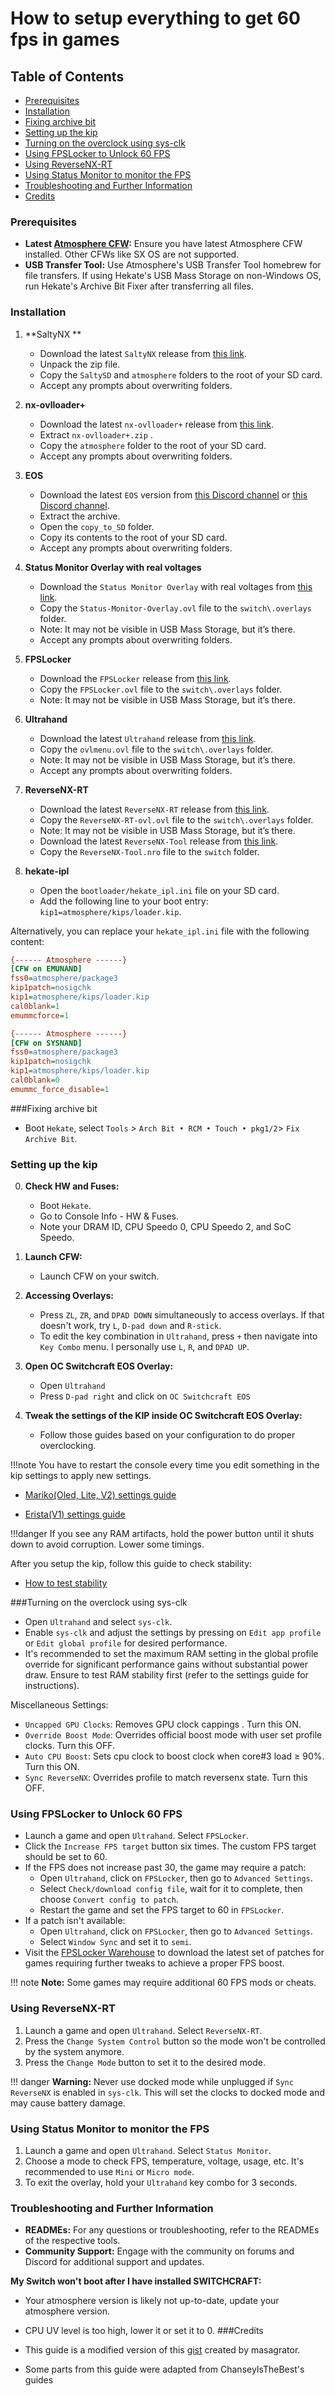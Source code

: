 # How to setup everything to get 60 fps in games
## Table of Contents
- [Prerequisites](#prerequisites)
- [Installation](#installation)
- [Fixing archive bit](#fixing-archive-bit)
- [Setting up the kip](#setting-up-the-kip)
- [Turning on the overclock using sys-clk](#turning-on-the-overclock-using-sys-clk)
- [Using FPSLocker to Unlock 60 FPS](#using-fpslocker-to-unlock-60-fps)
- [Using ReverseNX-RT](#using-reversenx-rt)
- [Using Status Monitor to monitor the FPS](#using-status-monitor-to-monitor-the-fps)
- [Troubleshooting and Further Information](#troubleshooting-and-further-information)
- [Credits](#credits)
### Prerequisites

- **Latest [Atmosphere CFW](https://github.com/Atmosphere-NX/Atmosphere/releases):** Ensure you have latest Atmosphere CFW installed. Other CFWs like SX OS are not supported.
- **USB Transfer Tool:** Use Atmosphere's USB Transfer Tool homebrew for file transfers. If using Hekate's USB Mass Storage on non-Windows OS, run Hekate's Archive Bit Fixer after transferring all files.

### Installation

1. **SaltyNX **
    - Download the latest `SaltyNX` release from [this link](https://github.com/masagrator/SaltyNX/releases/latest).
    - Unpack the zip file.
    - Copy the `SaltySD` and `atmosphere` folders to the root of your SD card.
    - Accept any prompts about overwriting folders.

2. **nx-ovlloader+**
    - Download the latest `nx-ovlloader+` release from [this link](https://github.com/ppkantorski/nx-ovlloader/releases).
    - Extract  `nx-ovlloader+.zip` .
    - Copy the `atmosphere` folder to the root of your SD card.
    - Accept any prompts about overwriting folders.

3. **EOS**
    - Download the latest `EOS` version from [this Discord channel](https://discord.com/channels/854839758815363072/1173171845139288114) or [this Discord channel](https://discord.com/channels/763191086117814282/1203736877023240253).
    - Extract the archive.
    - Open the `copy_to_SD` folder.
    - Copy its contents to the root of your SD card.
    - Accept any prompts about overwriting folders.

4. **Status Monitor Overlay with real voltages**
    - Download the `Status Monitor Overlay` with real voltages from [this link](https://github.com/CatcherITGF/NX-Venom/raw/main/Sources/NXVenom/switch/.overlays/Status-Monitor-Overlay.ovl).
    - Copy the `Status-Monitor-Overlay.ovl` file to the `switch\.overlays` folder.
    - Note: It may not be visible in USB Mass Storage, but it’s there.
    - Accept any prompts about overwriting folders.


5. **FPSLocker**
    - Download the `FPSLocker` release from [this link](https://github.com/masagrator/FPSLocker/releases/latest).
    - Copy the `FPSLocker.ovl` file to the `switch\.overlays` folder.
    - Note: It may not be visible in USB Mass Storage, but it’s there.

6. **Ultrahand**
    - Download the latest `Ultrahand` release from [this link](https://github.com/ppkantorski/Ultrahand-Overlay/releases/latest).
    - Copy the `ovlmenu.ovl` file to the `switch\.overlays` folder.
    - Note: It may not be visible in USB Mass Storage, but it’s there.
	- Accept any prompts about overwriting folders.

7. **ReverseNX-RT**
    - Download the latest `ReverseNX-RT` release from [this link](https://github.com/masagrator/ReverseNX-RT/releases/latest).
    - Copy the `ReverseNX-RT-ovl.ovl` file to the `switch\.overlays` folder.
    - Note: It may not be visible in USB Mass Storage, but it’s there.
    - Download the latest `ReverseNX-Tool` release from [this link](https://github.com/masagrator/ReverseNX-Tool/releases/latest).
    - Copy the `ReverseNX-Tool.nro` file to the `switch` folder.

8. **hekate-ipl**
    - Open the `bootloader/hekate_ipl.ini` file on your SD card.
    - Add the following line to your boot entry: `kip1=atmosphere/kips/loader.kip`.



 Alternatively, you can replace your `hekate_ipl.ini` file with the following content:

```ini
{------ Atmosphere ------}
[CFW on EMUNAND]
fss0=atmosphere/package3
kip1patch=nosigchk
kip1=atmosphere/kips/loader.kip
cal0blank=1
emummcforce=1

{------ Atmosphere ------}
[CFW on SYSNAND]
fss0=atmosphere/package3
kip1patch=nosigchk
kip1=atmosphere/kips/loader.kip
cal0blank=0
emummc_force_disable=1
```
###Fixing archive bit
- Boot `Hekate`, select `Tools` > `Arch Bit • RCM • Touch • pkg1/2`> `Fix Archive Bit`.

### Setting up the kip

0. **Check HW and Fuses:**
	- Boot `Hekate`.
	- Go to Console Info - HW & Fuses. 
	- Note your DRAM ID, CPU Speedo 0, CPU Speedo 2, and SoC Speedo.

1. **Launch CFW:** 
    - Launch CFW on your switch.

2. **Accessing Overlays:**
    - Press `ZL`, `ZR`, and `DPAD DOWN` simultaneously to access overlays. If that doesn't work, try `L`, `D-pad down` and `R-stick`.
    - To edit the key combination in `Ultrahand`, press `+` then navigate into `Key Combo` menu. I personally use `L`, `R`, and `DPAD UP`.

3. **Open OC Switchcraft EOS Overlay:**
	- Open `Ultrahand`
	- Press `D-pad right` and click on `OC Switchcraft EOS`

4. **Tweak the settings of the KIP inside OC Switchcraft EOS Overlay:**
	- Follow those guides based on your configuration to do proper overclocking.

!!!note You have to restart the console every time you edit something in the kip settings to apply new settings.

- [Mariko(Oled, Lite, V2) settings guide](https://rentry.co/mariko)

- [Erista(V1) settings guide](https://rentry.co/erista)

!!!danger If you see any RAM artifacts, hold the power button until it shuts down to avoid corruption. Lower some timings.

After you setup the kip, follow this guide to check stability:
- [How to test stability](https://rentry.co/howtoteststability)

###Turning on the overclock using sys-clk

- Open `Ultrahand` and select `sys-clk`.
- Enable `sys-clk` and adjust the settings by pressing on `Edit app profile` or `Edit global profile` for desired performance.
- It's recommended to set the maximum RAM setting in the global profile override for significant performance gains without substantial power draw. Ensure to test RAM stability first (refer to the settings guide for instructions).

Miscellaneous Settings:
- `Uncapped GPU Clocks`: Removes GPU clock cappings	. Turn this ON.
- `Override Boost Mode`: Overrides official boost mode with user set profile clocks. Turn this OFF.
- `Auto CPU Boost`: Sets cpu clock to boost clock when core#3 load ≥ 90%. Turn this ON.
- `Sync ReverseNX`: Overrides profile to match reversenx state. Turn this OFF.

### Using FPSLocker to Unlock 60 FPS

- Launch a game and open `Ultrahand`. Select `FPSLocker`.
- Click the `Increase FPS target` button six times. The custom FPS target should be set to 60.
- If the FPS does not increase past 30, the game may require a patch:
   - Open `Ultrahand`, click on `FPSLocker`, then go to `Advanced Settings`.
   - Select `Check/download config file`, wait for it to complete, then choose `Convert config to patch`.
   - Restart the game and set the FPS target to 60 in `FPSLocker`.
- If a patch isn't available:
   - Open `Ultrahand`, click on `FPSLocker`, then go to `Advanced Settings`.
   - Select `Window Sync` and set it to `semi`.
- Visit the [FPSLocker Warehouse](https://github.com/masagrator/FPSLocker-Warehouse) to download the latest set of patches for games requiring further tweaks to achieve a proper FPS boost.

!!! note **Note:** Some games may require additional 60 FPS mods or cheats.
### Using ReverseNX-RT

1. Launch a game and open `Ultrahand`. Select `ReverseNX-RT`.
2. Press the `Change System Control` button so the mode won't be controlled by the system anymore.
3. Press the `Change Mode` button to set it to the desired mode.

!!! danger **Warning:** Never use docked mode while unplugged if `Sync ReverseNX` is enabled in `sys-clk`. This will set the clocks to docked mode and may cause battery damage.

### Using Status Monitor to monitor the FPS

1. Launch a game and open `Ultrahand`. Select `Status Monitor`.
2. Choose a mode to check FPS, temperature, voltage, usage, etc. It's recommended to use `Mini` or `Micro mode`.
3. To exit the overlay, hold your `Ultrahand` key combo for 3 seconds.

### Troubleshooting and Further Information

- **READMEs:** For any questions or troubleshooting, refer to the READMEs of the respective tools.
- **Community Support:** Engage with the community on forums and Discord for additional support and updates.

**My Switch won't boot after I have installed SWITCHCRAFT:**

- Your atmosphere version is likely not up-to-date, update your atmosphere version.
- CPU UV level is too high, lower it or set it to 0.
###Credits



- This guide is a modified version of this [gist](https://gist.github.com/masagrator/65fcbd5ad09243399268d145aaab899b) created by masagrator.
- Some parts from this guide were adapted from ChanseyIsTheBest's guides
